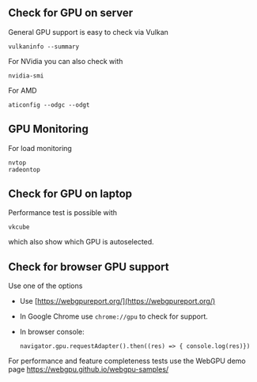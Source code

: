 ## Check for GPU on server

General GPU support is easy to check via Vulkan

    vulkaninfo --summary

For NVidia you can also check with

    nvidia-smi

For AMD

    aticonfig --odgc --odgt

## GPU Monitoring

For load monitoring

    nvtop
    radeontop

## Check for GPU on laptop

Performance test is possible with

    vkcube

which also show which GPU is autoselected.

## Check for browser GPU support

Use one of the options

- Use [https://webgpureport.org/](https://webgpureport.org/)
- In Google Chrome use `chrome://gpu` to check for support.
- In browser console:

      navigator.gpu.requestAdapter().then((res) => { console.log(res)})

For performance and feature completeness tests use the WebGPU demo page https://webgpu.github.io/webgpu-samples/
